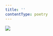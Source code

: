 ```yaml
---
title: ''
contentType: poetry
---
```


<section>

![](../Images/obalka_learovy_tresky_plesky_cesky.jpg)

</section>
